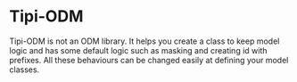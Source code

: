 # Tipi-ODM

Tipi-ODM is not an ODM library. It helps you create a class to keep model logic and has some default logic such as masking and creating id with prefixes. All these behaviours can be changed easily at defining your model classes.




